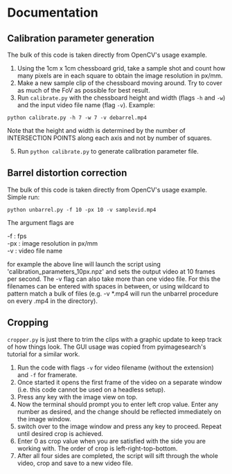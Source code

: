 # Documentation

## Calibration parameter generation

The bulk of this code is taken directly from OpenCV's usage example.

1. Using the 1cm x 1cm chessboard grid, take a sample shot and count how many pixels are in each square to obtain the image resolution in px/mm.
2. Make a new sample clip of the chessboard moving around. Try to cover as much of the FoV as possible for best result.
3. Run `calibrate.py` with the chessboard height and width (flags `-h` and `-w`) and the input video file name (flag `-v`). Example:

``` python calibrate.py -h 7 -w 7 -v debarrel.mp4 ```

Note that the height and width is determined by the number of INTERSECTION POINTS along each axis and not by number of squares.

5. Run `python calibrate.py` to generate calibration parameter file.

## Barrel distortion correction

The bulk of this code is taken directly from OpenCV's usage example. Simple run:

```python unbarrel.py -f 10 -px 10 -v samplevid.mp4```

The argument flags are

-f  : fps \
-px : image resolution in px/mm \
-v  : video file name

for example the above line will launch the script using 'calibration_parameters_10px.npz' and sets the output video at 10 frames per second. The -v flag can also take more than one video file. For this the filenames can be entered with spaces in between, or using wildcard to pattern match a bulk of files (e.g. -v \*.mp4 will run the unbarrel procedure on every .mp4 in the directory).

## Cropping

`cropper.py` is just there to trim the clips with a graphic update to keep track of how things look. The GUI usage was copied from pyimagesearch's tutorial for a similar work. 
1. Run the code with flags `-v` for video filename (without the extension) and `-f` for framerate.
2. Once started it opens the first frame of the video on a separate window (i.e. this code cannot be used on a headless setup).
3. Press any key with the image view on top.
4. Now the terminal should prompt you to enter left crop value. Enter any number as desired, and the change should be reflected immediately on the image window.
5. switch over to the image window and press any key to proceed. Repeat until desired crop is achieved.
6. Enter 0 as crop value when you are satisfied with the side you are working with. The order of crop is left-right-top-bottom.
7. After all four sides are completed, the script will sift through the whole video, crop and save to a new video file.
